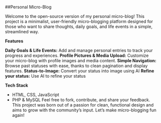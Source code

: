 ##Personal Micro-Blog

Welcome to the open-source version of my personal micro-blog! This project is a minimalist, user-friendly micro-blogging platform designed for those who want to share thoughts, daily goals, and life events in a simple, streamlined way.

**Features** 

**Daily Goals & Life Events:** Add and manage personal entries to track your progress and experiences.
**Profile Pictures & Media Upload:** Customize your micro-blog with profile images and media content.
**Simple Navigation:** Browse past statuses with ease, thanks to clean pagination and display features.
**Status-to-Image:** Convert your status into image using AI
**Refine your status:** Use AI to refine your status

**Tech Stack**

- HTML, CSS, JavaScript 
- PHP & MySQL
Feel free to fork, contribute, and share your feedback. This project was born out of a passion for clean, functional design and aims to grow with the community’s input. Let’s make micro-blogging fun again!
